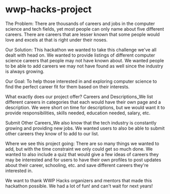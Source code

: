 # wwp-hacks-project
The Problem:
There are thousands of careers and jobs in the computer science and tech fields, yet most people can only name about five different careers. There are careers that are lesser known that some people would love and excels at that is right under their noses.

Our Solution:
This hackathon we wanted to take this challenge we've all dealt with head on. We wanted to provide listings of different computer science careers that people may not have known about. We wanted people to be able to add careers we may not have found as well since the industry is always growing.

Our Goal: 
To help those interested in and exploring computer science to find the perfect career fit for them based on their interests.

What exactly does our project offer? 
Careers and Descriptions_We list different careers in categories that each would have their own page and a description. We were short on time for descriptions, but we would want it to provide responsibilities, skills needed, education needed, salary, etc.

Submit Other Careers_We also know that the tech industry is constantly growing and providing new jobs. We wanted users to also be able to submit other careers they know of to add to our list.

Where we see this project going: 
There are so many things we wanted to add, but with the time constraint we only could get so much done. We wanted to also include a quiz that would give a few ideas of careers they may be interested and for users to have their own profiles to post updates about their career, schooling, etc. and save different careers they're interested in.

We want to thank WWP Hacks organizers and mentors that made this hackathon possible. We had a lot of fun! and can't wait for next years!
